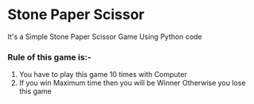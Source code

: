 # Stone Paper Scissor
It's a Simple Stone Paper Scissor Game Using Python code
### Rule of this game is:-
1) You have to play this game 10 times with Computer 
2) If you win Maximum time then you will be Winner Otherwise you lose this game
